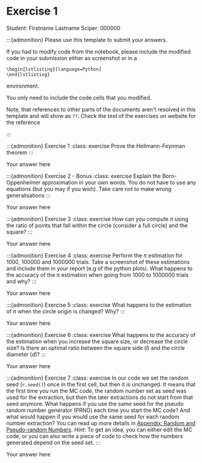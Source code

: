 # Exercise 1

Student:  Firstname Lastname    Sciper: 000000

:::{admonition} Please use this template to submit your answers. 

If you had to modify code from the notebook, please include the modified code in your submission either as screenshot or in a 

```
\begin{lstlisting}[language=Python]
\end{lstlisting}
```


environment. 

You only need to include the code cells that you modified.

Note, that references to other parts of the documents aren't resolved in this template and will show as `??`. Check the text of the exercises on website for the reference

:::

:::{admonition} Exercise 1
:class: exercise
Prove the Hellmann-Feynman theorem 
:::

Your answer here

:::{admonition} Exercise 2 - Bonus
:class: exercise
Explain the Born-Oppenheimer approximation in your own words.  You do not have to use any equations (but you may if you wish). Take care not to make wrong generalisations
:::

Your answer here

:::{admonition} Exercise 3
:class: exercise
How can you compute $\pi$ using the ratio of points that fall within the circle (consider a full circle) and the square? 
:::

Your answer here

:::{admonition} Exercise 4
:class: exercise
Perform the $\pi$ estimation for 1000, 100000 and 1000000 trials. Take a screenshot of these estimations and include them in your report (e.g of the python plots). What happens to the accuracy of the $\pi$ estimation when going from 1000 to 1000000 trials and why?
:::

Your answer here

:::{admonition} Exercise 5
:class: exercise
What happens to the estimation of $\pi$ when the circle origin is changed? Why?
:::

Your answer here

:::{admonition} Exercise 6
:class: exercise
What happens to the accuracy of the estimation when you increase the square size, or decrease the circle size? Is there an optimal ratio between the square side ($l$) and the circle diameter ($d$)?
:::

Your answer here

:::{admonition} Exercise 7
:class: exercise
In our code we set the random seed (`r.seed()`) once in the first cell, but then it is unchanged. It means that the first time you run the MC code, the random number set as seed was used for the extraction, but then the later extractions do not start from that seed anymore. What happens if you use the same seed for the pseudo random number generator (PRNG) each time you start the MC code? And what would happen if you would use the same seed for each random number extraction? You can read up more details in [Appendix: Random and Pseudo-random Numbers](https://lcbc-epfl.github.io/mdmc-public/Ex1/prng.html). 
*Hint*: To get an idea, you can either edit the MC code, or you can also write a piece of code to check how the numbers generated depend on the seed set. 
:::

Your answer here
